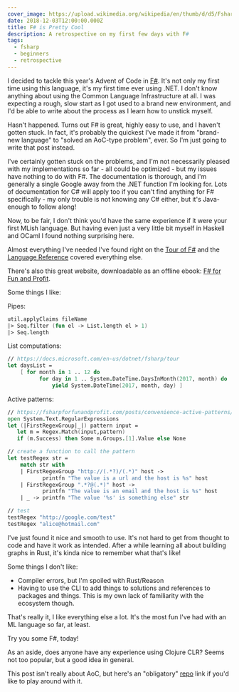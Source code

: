 ```yaml
---
cover_image: https://upload.wikimedia.org/wikipedia/en/thumb/d/d5/Fsharp%2C_Logomark%2C_October_2014.svg/1200px-Fsharp%2C_Logomark%2C_October_2014.svg.png
date: 2018-12-03T12:00:00.000Z
title: F# is Pretty Cool
description: A retrospective on my first few days with F#
tags:
  - fsharp
  - beginners
  - retrospective
---
```


I decided to tackle this year's Advent of Code in [F#](https://fsharp.org/). It's not only my first time using this language, it's my first time ever using .NET. I don't know anything about using the Common Language Infrastructure at all. I was expecting a rough, slow start as I got used to a brand new environment, and I'd be able to write about the process as I learn how to unstick myself.

Hasn't happened. Turns out F# is great, highly easy to use, and I haven't gotten stuck. In fact, it's probably the quickest I've made it from "brand-new language" to "solved an AoC-type problem", ever. So I'm just going to write that post instead.

I've certainly gotten stuck on the problems, and I'm not necessarily pleased with my implementations so far - all could be optimized - but my issues have nothing to do with F#. The documentation is thorough, and I'm generally a single Google away from the .NET function I'm looking for. Lots of documentation for C# will apply too if you can't find anything for F# specifically - my only trouble is not knowing any C# either, but it's Java-enough to follow along!

Now, to be fair, I don't think you'd have the same experience if it were your first MLish language. But having even just a very little bit myself in Haskell and OCaml I found nothing surprising here.

Almost everything I've needed I've found right on the [Tour of F#](https://docs.microsoft.com/en-us/dotnet/fsharp/tour) and the [Language Reference](https://docs.microsoft.com/en-us/dotnet/fsharp/language-reference/) covered everything else.

There's also this great website, downloadable as an offline ebook: [F# for Fun and Profit](https://fsharpforfunandprofit.com/).

Some things I like:

Pipes:

```fsharp
util.applyClaims fileName
|> Seq.filter (fun el -> List.length el > 1)
|> Seq.length
```

List computations:

```fsharp
// https://docs.microsoft.com/en-us/dotnet/fsharp/tour
let daysList =
    [ for month in 1 .. 12 do
          for day in 1 .. System.DateTime.DaysInMonth(2017, month) do
              yield System.DateTime(2017, month, day) ]
```

Active patterns:

```fsharp
// https://fsharpforfunandprofit.com/posts/convenience-active-patterns/
open System.Text.RegularExpressions
let (|FirstRegexGroup|_|) pattern input =
   let m = Regex.Match(input,pattern)
   if (m.Success) then Some m.Groups.[1].Value else None

// create a function to call the pattern
let testRegex str =
    match str with
    | FirstRegexGroup "http://(.*?)/(.*)" host ->
           printfn "The value is a url and the host is %s" host
    | FirstRegexGroup ".*?@(.*)" host ->
           printfn "The value is an email and the host is %s" host
    | _ -> printfn "The value '%s' is something else" str

// test
testRegex "http://google.com/test"
testRegex "alice@hotmail.com"

```

I've just found it nice and smooth to use. It's not hard to get from thought to code and have it work as intended. After a while learning all about building graphs in Rust, it's kinda nice to remember what that's like!

Some things I don't like:

- Compiler errors, but I'm spoiled with Rust/Reason
- Having to use the CLI to add things to solutions and references to packages and things. This is my own lack of familiarity with the ecosystem though.

That's really it, I like everything else a lot. It's the most fun I've had with an ML language so far, at least.

Try you some F#, today!

As an aside, does anyone have any experience using Clojure CLR? Seems not too popular, but a good idea in general.

This post isn't really about AoC, but here's an "obligatory" [repo](https://github.com/deciduously/aoc2018) link if you'd like to play around with it.
